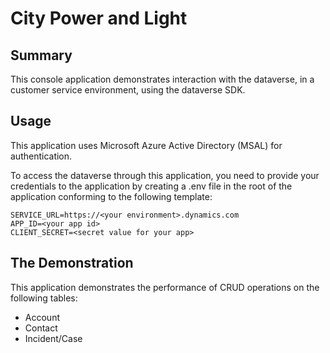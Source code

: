 # City Power and Light

## Summary

This console application demonstrates interaction with the dataverse, in a
customer service environment, using the dataverse SDK.

## Usage

This application uses Microsoft Azure Active Directory (MSAL) for
authentication.

To access the dataverse through this application, you need to provide your
credentials to the application by creating a .env file in the root of the
application conforming to the following template:

```env
SERVICE_URL=https://<your environment>.dynamics.com
APP_ID=<your app id>
CLIENT_SECRET=<secret value for your app>
```

## The Demonstration

This application demonstrates the performance of CRUD operations on the
following tables:

- Account
- Contact
- Incident/Case
